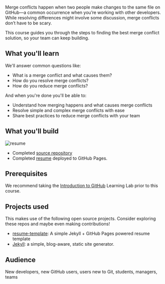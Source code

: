 Merge conflicts happen when two people make changes to the same file on GitHub—a common occurrence when you’re working with other developers. While resolving differences might involve some discussion, merge conflicts don’t have to be scary. 

This course guides you through the steps to finding the best merge conflict solution, so your team can keep building. 

## What you'll learn

We'll answer common questions like:
- What is a merge conflict and what causes them?
- How do you resolve merge conflicts?
- How do you reduce merge conflicts?

And when you're done you'll be able to:
- Understand how merging happens and what causes merge conflicts
- Resolve simple and complex merge conflicts with ease
- Share best practices to reduce merge conflicts with your team

## What you'll build
![resume](https://user-images.githubusercontent.com/57373296/75482124-2c253080-5972-11ea-8384-cbf7dbec0992.png)

- Completed [source repository](https://github.com/githubtraining/merge-conflicts-demo)
- Completed [resume](https://githubtraining.github.io/merge-conflicts-demo/) deployed to GitHub Pages.

## Prerequisites
We recommend taking the [Introduction to GitHub](https://lab.github.com/githubtraining/introduction-to-github) Learning Lab prior to this course. 

## Projects used
This makes use of the following open source projects. Consider exploring these repos and maybe even making contributions!
- [resume-template](https://github.com/jglovier/resume-template): A simple Jekyll + GitHub Pages powered resume template
- [Jekyll](https://github.com/jekyll/jekyll): a simple, blog-aware, static site generator.

## Audience

New developers, new GitHub users, users new to Git, students, managers, teams
